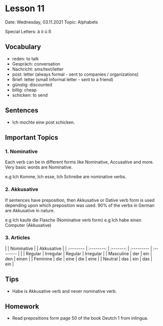 # Lesson 11

Date: Wednesday, 03.11.2021
Topic: Alphabets

Special Letters: ä ö ü ß

## Vocabulary

- reden: to talk
- Gespräch: conversation
- Nachricht: sms/text/letter
- post: letter (always formal - sent to companies / organizations)
- Brief: letter (small informal letter - sent to a friend)
- günstig: discounted
- billig: cheap
- schicken: to send

## Sentences

- Ich mochte eine post schicken.

## Important Topics

### 1. Nominative

Each verb can be in different forms like Nominative, Accusative and more. Very basic words are Nominative.

e.g Ich Komme, Ich esse, Ich Schreibe are nominative verbs.

### 2. Akkusative

If sentences have preposition, then Akkusative or Dative verb form is used depending upon which preposition was used. 90% of the verbs in German are Akkusative in nature.

e.g Ich kaufe die Flasche (Nominative verb form)
e.g Ich habe einen Computer (Akkusative)

### 3. Articles

|           | Nominative |           | Akkusative |
| :-------- | :--------: | :-------: | :--------- | :-------- |
|           |  Regular   | Irregular | Regular    | Irregular |
| Masculine |    der     |    ein    | den        | einen     |
| Feminine  |    die     |   eine    | die        | eine      |
| Neutral   |    das     |    ein    | das        | ein       |

## Tips

- Habe is Akkusative verb and never nominative verb.

## Homework

- Read prepositions form page 50 of the book Deutch 1 from inlingua.
